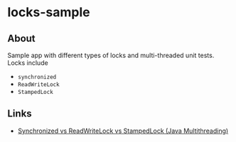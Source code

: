 # locks-sample

## About

Sample app with different types of locks and multi-threaded unit tests. Locks include 

* `synchronized`
* `ReadWriteLock`
* `StampedLock`

## Links

* [Synchronized vs ReadWriteLock vs StampedLock (Java Multithreading)](https://youtu.be/UGu6yBV3fME)